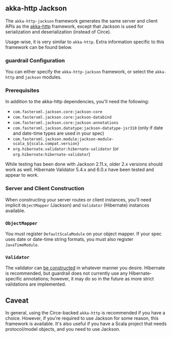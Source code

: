 ## akka-http Jackson

The `akka-http-jackson` framework generates the same server and client
APIs as the [akka-http](../akka-http) framework, except that Jackson is
used for serialization and deserialization (instead of Circe).

Usage-wise, it is very similar to `akka-http`.  Extra information
specific to this framework can be found below.

### guardrail Configuration

You can either specify the `akka-http-jackson` framework, or select the
`akka-http` and `jackson` modules.

### Prerequisites

In addition to the akka-http dependencies, you'll need the following:

* `com.fasterxml.jackson.core:jackson-core`
* `com.fasterxml.jackson.core:jackson-databind`
* `com.fasterxml.jackson.core:jackson-annotations`
* `com.fasterxml.jackson.datatype:jackson-datatype-jsr310` (only if date
  and date-time types are used in your spec)
* `com.fasterxml.jackson.module:jackson-module-scala_${scala.compat.version}`
* `org.hibernate.validator:hibernate-validator` (or
  `org.hibernate:hibernate-validator`)

While testing has been done with Jackson 2.11.x, older 2.x versions
should work as well.  Hibernate Validator 5.4.x and 6.0.x have been
tested and appear to work.

### Server and Client Construction

When constructing your server routes or client instances, you'll need
implicit `ObjectMapper` (Jackson) and `Validator` (Hibernate) instances
available.

### `ObjectMapper`

You must register `DefaultScalaModule` on your object mapper.  If your
spec uses date or date-time string formats, you must also register
`JavaTimeModule`.

### `Validator`

The validator can [be constructed](https://docs.jboss.org/hibernate/validator/5.4/reference/en-US/html_single/#section-retrieving-validator-factory-validator)
in whatever manner you desire.  Hibernate is recommended, but guardrail
does not currently use any Hibernate-specific annotations; however, it
may do so in the future as more strict validations are implemented.

## Caveat

In general, using the Circe-backed `akka-http` is recommended if you
have a choice.  However, if you're required to use Jackson for some
reason, this framework is available.  It's also useful if you have a
Scala project that needs protocol/model objects, and you need to use
Jackson.
